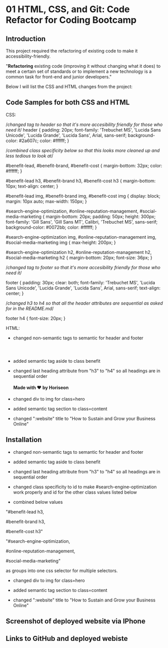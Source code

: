 # 01 HTML, CSS, and Git: Code Refactor for Coding Bootcamp

## Introduction

This project required the refactoring of existing code to make it accessibility-friendly.

"**Refactoring** existing code (improving it without changing what it does) to meet a certain set of standards or to implement a new technology is a common task for front-end and junior developers."

Below I will list the CSS and HTML changes from the project:

## Code Samples for both CSS and HTML

CSS:

/*changed tag to header so that it's more accesibility friendly for those who need it*/
header {
	padding: 20px;
	font-family: 'Trebuchet MS', 'Lucida Sans Unicode', 'Lucida Grande', 'Lucida Sans', Arial, sans-serif;
	background-color: #2a607c;
	color: #ffffff;
}

/*combined class specificity below so that this looks more cleaned up and less tedious to look at*/

#benefit-lead,
#benefit-brand,
#benefit-cost {
	margin-bottom: 32px;
	color: #ffffff;
}

#benefit-lead h3,
#benefit-brand h3,
#benefit-cost h3 {
	margin-bottom: 10px;
	text-align: center;
}

#benefit-lead img,
#benefit-brand img,
#benefit-cost img {
	display: block;
	margin: 10px auto;
	max-width: 150px;
}

#search-engine-optimization,
#online-reputation-management,
#social-media-marketing {
	margin-bottom: 20px;
	padding: 50px;
	height: 300px;
	font-family: 'Gill Sans', 'Gill Sans MT', Calibri, 'Trebuchet MS', sans-serif;
	background-color: #0072bb;
	color: #ffffff;
}

#search-engine-optimization img,
#online-reputation-management img,
#social-media-marketing img {
	max-height: 200px;
}

#search-engine-optimization h2,
 #online-reputation-management h2,
  #social-media-marketing h2 {
	margin-bottom: 20px;
	font-size: 36px;
}

/*changed tag to footer so that it's more accesibility friendly for those who need it*/

footer {
	padding: 30px;
	clear: both;
	font-family: 'Trebuchet MS', 'Lucida Sans Unicode', 'Lucida Grande', 'Lucida Sans', Arial, sans-serif;
	text-align: center;
}

/*changed h3 to h4 so that all the header attributes are sequential as asked for in the README.md*/

footer h4 {
	font-size: 20px;
}

HTML:
- changed non-semantic tags to semantic for header and footer
<body>
    <header></header>
    <footer></footer>

- added semantic tag aside to class benefit
    <aside class="benefits">

- changed last heading attribute from "h3" to "h4" so all headings are in sequential order
   <footer>
        <h4>Made with ❤️️ by Horiseon</h4>
   </footer>    

- changed div to img for class=hero
    <img class="hero"></div>

- added semantic tag section to class=content 
    <section class="content">

- changed ":website" title to "How to Sustain and Grow your Business Online"
    <title>How to Sustain and Grow your Business Online</title>

## Installation

- changed non-semantic tags to semantic for header and footer

- added semantic tag aside to class benefit

- changed last heading attribute from "h3" to "h4" so all headings are in sequential order

- changed class specificity to id to make #search-engine-optimization work properly and id for the other class values listed below
 
- combined below values

 "#benefit-lead h3,

 #benefit-brand h3,

 #benefit-cost h3"

  "#search-engine-optimization,
   
 #online-reputation-management,
  
 #social-media-marketing"
 
 as groups into one css selector for multiple selectors.

- changed div to img for class=hero

- added semantic tag section to class=content 

- changed ":website" title to "How to Sustain and Grow your Business Online"

## Screenshot of deployed website via IPhone

## Links to GitHub and deployed webiste